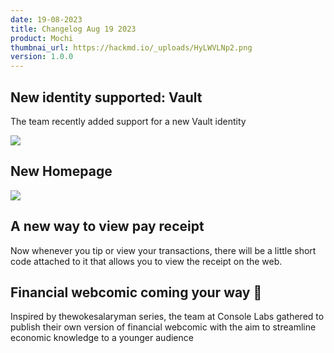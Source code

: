 ```yaml
---
date: 19-08-2023
title: Changelog Aug 19 2023
product: Mochi
thumbnai_url: https://hackmd.io/_uploads/HyLWVLNp2.png
version: 1.0.0
---
```


## New identity supported: Vault

The team recently added support for a new Vault identity

![](https://hackmd.io/_uploads/SJvSN8Eah.png)

## New Homepage

![](https://hackmd.io/_uploads/S1254IV6n.png)

## A new way to view pay receipt

Now whenever you tip or view your transactions, there will be a little short code attached to it that allows you to view the receipt on the web.

## Financial webcomic coming your way 🤙

Inspired by thewokesalaryman series, the team at Console Labs gathered to publish their own version of financial webcomic with the aim to streamline economic knowledge to a younger audience
